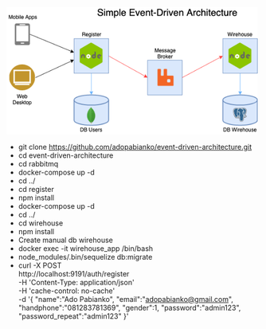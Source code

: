 ![Event Driven Architecture](https://raw.githubusercontent.com/adopabianko/event-driven-architecture/master/Simple%20Event-Driven%20Architecture.png)


- git clone https://github.com/adopabianko/event-driven-architecture.git
- cd event-driven-architecture
- cd rabbitmq
- docker-compose up -d
- cd ../
- cd register
- npm install
- docker-compose up -d
- cd ../
- cd wirehouse
- npm install
- Create manual db wirehouse
- docker exec -it wirehouse_app /bin/bash
- node_modules/.bin/sequelize db:migrate
- curl -X POST \
  http://localhost:9191/auth/register \
  -H 'Content-Type: application/json' \
  -H 'cache-control: no-cache' \
  -d '{
        "name":"Ado Pabianko",
        "email":"adopabianko@gmail.com",
        "handphone":"081283781369",
        "gender":1,
        "password":"admin123",
        "password_repeat":"admin123"
  }'
